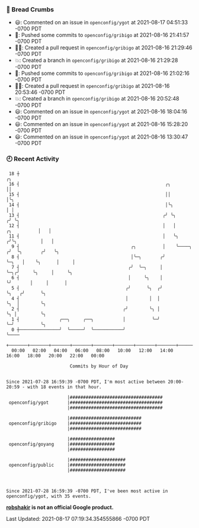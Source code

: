 ### 🍞 Bread Crumbs

 * 😃: Commented on an issue in `openconfig/ygot` at 2021-08-17 04:51:33 -0700 PDT
 * 🚢: Pushed some commits to `openconfig/gribigo` at 2021-08-16 21:41:57 -0700 PDT
 * ✍🏼: Created a pull request in `openconfig/gribigo` at 2021-08-16 21:29:46 -0700 PDT
 * 💥: Created a branch in `openconfig/gribigo` at 2021-08-16 21:29:28 -0700 PDT
 * 🚢: Pushed some commits to `openconfig/gribigo` at 2021-08-16 21:02:16 -0700 PDT
 * ✍🏼: Created a pull request in `openconfig/gribigo` at 2021-08-16 20:53:46 -0700 PDT
 * 💥: Created a branch in `openconfig/gribigo` at 2021-08-16 20:52:48 -0700 PDT
 * 😃: Commented on an issue in `openconfig/ygot` at 2021-08-16 18:04:16 -0700 PDT
 * 😃: Commented on an issue in `openconfig/ygot` at 2021-08-16 15:28:20 -0700 PDT
 * 😃: Commented on an issue in `openconfig/ygot` at 2021-08-16 13:30:47 -0700 PDT

### 🕘 Recent Activity
```
 18 ┼                                                                                     ╭╮
 16 ┤                                                       ╭╮                            ││
 15 ┤                                                       ││                            │╰╮
 14 ┤                                                       │╰╮                           │ │
 13 ┤                                                      ╭╯ ╰╮                         ╭╯ ╰╮
 12 ┤                                                      │   │             ╭╮          │   │
 11 ┤                                                      │   ╰╮           ╭╯╰╮         │   │
  9 ┤                                          ╭╮          │    ╰────╮     ╭╯  ╰╮       ╭╯   ╰╮
  8 ┤                                          │╰─╮       ╭╯         ╰─╮   │    ╰╮      │     │
  7 ┤                                         ╭╯  ╰─╮     │            ╰─╮╭╯     ╰╮     │     ╰╮
  6 ┤                                         │     ╰╮    │              ╰╯       │     │      │
  5 ┤                                        ╭╯      ╰╮  ╭╯                       ╰╮   ╭╯      ╰╮
  4 ┤                                        │        │  │                         ╰╮  │        ╰╮
  2 ┤                                       ╭╯        ╰╮ │                          ╰╮ │         ╰╮
  1 ┤               ╭──╮     ╭──╮           │          ╰─╯                           ╰─╯          ╰╮
  0 ┼───────────────╯  ╰─────╯  ╰───────────╯                                                      ╰────
    +───────+───────+───────+───────+───────+───────+───────+───────+───────+───────+───────+───────+────
  00:00   02:00   04:00   06:00   08:00   10:00   12:00   14:00   16:00   18:00   20:00   22:00   00:00   

						Commits by Hour of Day


Since 2021-07-28 16:59:39 -0700 PDT, I'm most active between 20:00-20:59 - with 18 events in that hour.

```



```
                       |###################################
 openconfig/ygot       |###################################
                       |###################################

                       |###########################
 openconfig/gribigo    |###########################
                       |###########################

                       |#################
 openconfig/goyang     |#################
                       |#################

                       |#####################
 openconfig/public     |#####################
                       |#####################



Since 2021-07-28 16:59:39 -0700 PDT, I've been most active in openconfig/ygot, with 35 events.

```
**[robshakir](mailto:robjs@google.com) is not an official Google product.**  


Last Updated: 2021-08-17 07:19:34.354555866 -0700 PDT
